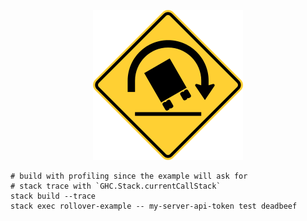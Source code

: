 <p align="center"><img src="rollover-warning-road-sign.png" alt="Rollover"/></p>

```
# build with profiling since the example will ask for
# stack trace with `GHC.Stack.currentCallStack`
stack build --trace
stack exec rollover-example -- my-server-api-token test deadbeef
```
